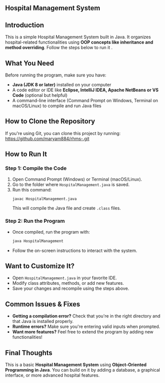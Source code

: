 ## Hospital Management System

## Introduction
 This is a simple Hospital Management System built in Java. It organizes hospital-related functionalities using **OOP concepts like inheritance and method overriding**. Follow the steps below to run it .

## What You Need
Before running the program, make sure you have:
- **Java (JDK 8 or later)** installed on your computer
- A code editor or IDE like **Eclipse, IntelliJ IDEA, Apache NetBeans or VS Code** (optional but helpful)
- A command-line interface (Command Prompt on Windows, Terminal on macOS/Linux) to compile and run Java files
  
## How to Clone the Repository
If you're using Git, you can clone this project by running:
https://github.com/maryam884/rhms-.git

## How to Run It
### Step 1: Compile the Code
1. Open Command Prompt (Windows) or Terminal (macOS/Linux).
2. Go to the folder where `HospitalManagement.java` is saved.
3. Run this command:
   ```sh
   javac HospitalManagement.java
   ```
   This will compile the Java file and create `.class` files.

### Step 2: Run the Program
- Once compiled, run the program with:
  ```sh
  java HospitalManagement
  ```
- Follow the on-screen instructions to interact with the system.

## Want to Customize It?
- Open `HospitalManagement.java` in your favorite IDE.
- Modify class attributes, methods, or add new features.
- Save your changes and recompile using the steps above.

## Common Issues & Fixes
- **Getting a compilation error?** Check that you're in the right directory and that Java is installed properly.
- **Runtime errors?** Make sure you're entering valid inputs when prompted.
- **Want more features?** Feel free to extend the program by adding new functionalities!

## Final Thoughts
This is a basic **Hospital Management System** using **Object-Oriented Programming in Java**. You can build on it by adding a database, a graphical interface, or more advanced hospital features. 


